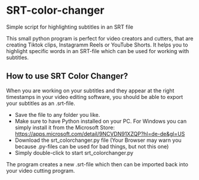 # SRT-color-changer
Simple script for highlighting subtitles in an SRT file

This small python program is perfect for video creators and cutters, that are creating Tiktok clips, Instagramm Reels or YouTube Shorts.
It helps you to highlight specific words in an SRT-file which can be used for working with subtitles.

## How to use SRT Color Changer?
When you are working on your subtitles and they appear at the right timestamps in your video editing software, you should be able to export your subtitles as an .srt-file.

- Save the file to any folder you like.
- Make sure to have Python installed on your PC. For Windows you can simply install it from the Microsoft Store: https://apps.microsoft.com/detail/9NCVDN91XZQP?hl=de-de&gl=US
- Download the srt_colorchanger.py file (Your Browser may warn you because .py-files can be used for bad things, but not this one)
- Simply double-click to start srt_colorchanger.py

The program creates a new .srt-file which then can be imported back into your video cutting program.
